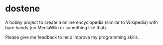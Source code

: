 # dostene
A hobby project to create a online encyclopedia (similar to Wikipedia) with bare hands (no MediaWiki or something like that).

Please give me feedback to help improve my programming skills.
